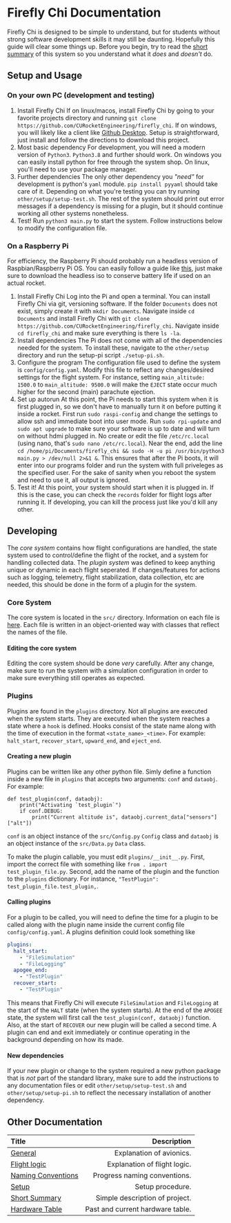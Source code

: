 # Firefly Chi Documentation
Firefly Chi is designed to be simple to understand, but for students without
strong software development skills it may still be daunting. Hopefully this
guide will clear some things up. Before you begin, try to read the
[short summary](summary.md) of this system so you understand what it *does* and
*doesn't* do.

## Setup and Usage
### On your own PC (development and testing)
1. Install Firefly Chi
If on linux/macos, install Firefly Chi by going to your favorite projects directory
and running `git clone https://github.com/CURocketEngineering/firefly_chi`. 
If on windows, you will likely like a client like 
[Github Desktop](https://desktop.github.com/). Setup is straightforward, just
install and follow the directions to download this project. 
2. Most basic dependency
For development, you will need a modern version of `Python3`. `Python3.8` and
further should work. On windows you can easily install python for free through 
the system shop. On linux, you'll need to use your package manager. 
3. Further dependencies
The only other dependency you *"need"* for development is python's `yaml`
module. `pip install pyyaml` should take care of it. Depending on what you're
testing you can try running `other/setup/setup-test.sh`. The rest of the system
should print out error messages if a dependency is missing for a plugin, but
it should continue working all other systems nonetheless. 
4. Test!
Run `python3 main.py` to start the system. Follow instructions below to modify
the configuration file.
### On a Raspberry Pi
For efficiency, the Raspberry Pi should probably run a headless version
of Raspbian/Raspberry Pi OS. You can easily follow a guide like
[this](https://howchoo.com/pi/install-raspberry-pi-os), just make sure to
download the headless iso to conserve battery life if used on an actual
rocket.
1. Install Firefly Chi
Log into the Pi and open a terminal. You can install Firefly Chi via git,
versioning software. If the folder `Documents` does not exist, simply
create it with `mkdir Documents`. Navigate inside `cd Documents` and install
Firefly Chi with `git clone https://github.com/CURocketEngineering/firefly_chi`.
Navigate inside `cd firefly_chi` and make sure everything is there `ls -la`.
2. Install dependencies
The Pi does not come with all of the dependencies needed for the system. To
install these, navigate to the `other/setup` directory and run the setup-pi
script `./setup-pi.sh`.
3. Configure the program
The configuration file used to define the system is `config/config.yaml`.
Modify this file to reflect any changes/desired settings for the flight system.
For instance, setting `main_altitude: 1500.0` to `main_altitude: 9500.0` will
make the `EJECT` state occur much higher for the second (main) parachute 
ejection.
4. Set up autorun
At this point, the Pi needs to start this system when it is first plugged in,
so we don't have to manually turn it on before putting it inside a rocket.
First run `sudo raspi-config` and change the settings to allow ssh and immediate
boot into user mode. Run `sudo rpi-update` and `sudo apt upgrade` to make sure
your software is up to date and will turn on without hdmi plugged in. No create
or edit the file `/etc/rc.local` (using nano, that's `sudo nano /etc/rc.local`).
Near the end, add the line
`cd /home/pi/Documents/firefly_chi && sudo -H -u pi /usr/bin/python3 main.py > /dev/null 2>&1 &`.
This ensures that after the Pi boots, it will enter into our programs folder
and run the system with full priveleges as the specified user. For the sake
of sanity when you reboot the system and need to use it, all output is ignored.
5. Test it!
At this point, your system should start when it is plugged in. If this is the 
case, you can check the `records` folder for flight logs after running it. If
developing, you can kill the process just like you'd kill any other.

## Developing
The *core system* contains how flight configurations are handled, the state system
used to control/define the flight of the rocket, and a system for handling
collected data. The *plugin system* was defined to keep anything unique or 
dynamic in each flight seperated. If changes/features for actions such as 
logging, telemetry, flight stabilization, data collection, etc are needed, this 
should be done in the form of a plugin for the system. 
### Core System
The core system is located in the `src/` directory. Information on each file
is [here](../../src/README.md). Each file is written in an object-oriented way
with classes that reflect the names of the file.
#### Editing the core system
Editing the core system should be done *very* carefully. After any change, make
sure to run the system with a simulation configuration in order to make sure
everything still operates as expected.
### Plugins
Plugins are found in the `plugins` directory. Not all plugins are executed when
the system starts. They are executed when the system reaches a state where a
`hook` is defined. Hooks consist of the state name along with the time of
execution in the format `<state_name>_<time>`. For example: `halt_start`,
`recover_start`, `upward_end`, and `eject_end`.
#### Creating a new plugin
Plugins can be written like any other python file. Simly define a function
inside a new file in `plugins` that accepts two arguments: `conf` and `dataobj`.
For example:
```python3
def test_plugin(conf, dataobj):
	print("Activating `test_plugin`")
	if conf.DEBUG:
		print("Current altitude is", dataobj.current_data["sensors"]["alt"])
```
`conf` is an object instance of the `src/Config.py` `Config` class and `dataobj`
is an object instance of the `src/Data.py` `Data` class.

To make the plugin callable, you must edit `plugins/__init__.py`. First, import
the correct file with something like `from . import test_plugin_file.py`.
Second, add the name of the plugin and the function to the `plugins` dictionary.
For instance, `"TestPlugin": test_plugin_file.test_plugin,`. 
#### Calling plugins
For a plugin to be called, you will need to define the time for a plugin to be
called along with the plugin name inside the current config file 
`config/config.yaml`. A plugins definition could look something like
```yaml
plugins:
  halt_start:
    - "FileSimulation"
    - "FileLogging"
  apogee_end:
	- "TestPlugin"
  recover_start:
    - "TestPlugin"
```
This means that Firefly Chi will execute `FileSimulation` and `FileLogging`
at the start of the `HALT` state (when the system starts). At the end of the
`APOGEE` state, the system will first call the `test_plugin(conf, dataobj)`
function. Also, at the start of `RECOVER` our new plugin will be called a
second time. A plugin can end and exit immediately or continue operating in
the background depending on how its made. 
#### New dependencies
If your new plugin or change to the system required a new python package that
is _not_ part of the standard library, make sure to add the instructions to
any documentation files or edit `other/setup/setup-test.sh` and 
`other/setup/setup-pi.sh` to reflect the necessary installation of another
dependency.

## Other Documentation
| Title                           | Description                      |
| :--                             | --:                              |
| [General](../README.md)         | Explanation of avionics.         |
| [Flight logic](logic.md)        | Explanation of flight logic.     |
| [Naming Conventions](naming.md) | Progress naming conventions.     |
| [Setup](setup.md)               | Setup procedure.                 |
| [Short Summary](summary.md)     | Simple description of project.   |
| [Hardware Table](hardware.md)   | Past and current hardware table. |

